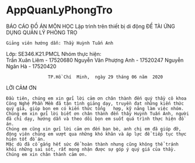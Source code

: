 # AppQuanLyPhongTro 

BÁO CÁO ĐỒ ÁN MÔN HỌC
Lập trình trên thiết bị di động
ĐỀ TÀI
ỨNG DỤNG QUẢN LÝ 
PHÒNG TRỌ

	Giảng viên hướng dẫn: Thầy Huỳnh Tuấn Anh
  Lớp: 	SE346.K21.PMCL
  Nhóm thực hiện:           
    Trần Xuân Liêm	 - 17520680
    Nguyễn Vân Phượng Anh - 17520247
    Nguyễn Ngân Hà - 17520420


                    TP.Hồ Chí  Minh,  ngày 29 tháng 06 năm  2020
 LỜI CẢM ƠN

	Đầu tiên, chúng em xin gửi lời cảm ơn chân thành đến quý thầy cô khoa Công Nghệ Phần Mềm đã tận tình giảng dạy, truyền đạt những kiến thức quý giá, giúp bọn em có kiến thức tổng   hợp, kỹ năng làm việc nhóm.
	Chúng em xin gửi lời biết ơn chân thành đến thầy Huỳnh Tuấn Anh, người đã chỉ dạy, hướng dẫn và theo dõi bọn em suốt quá trình thực hiện đồ án.
	Chúng em cũng xin gửi lời cảm ơn đến bạn bè, anh chị em đã giúp đỡ, động viên chúng em vượt qua những khó khăn và áp lực để tiếp tục thực hiện tốt đồ án.
	Mặc dù đã cố gắng hết sức để hoàn thành nhưng cũng không thể tránh khỏi những sai sót, rất mong nhận được sự góp ý quý giá của thầy.
	Chúng em xin chân thành cảm ơn.
		

